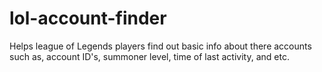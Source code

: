 # lol-account-finder
Helps league of Legends players find out basic info about there accounts such as, account ID's, summoner level, time of last activity, and etc.
